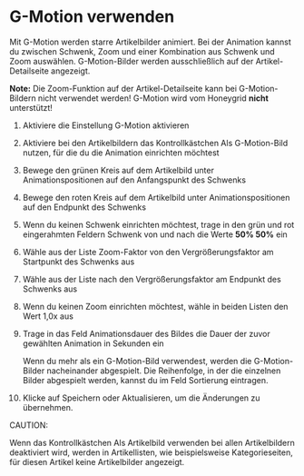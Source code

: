 # G-Motion verwenden 

Mit G-Motion werden starre Artikelbilder animiert. Bei der Animation kannst du zwischen Schwenk, Zoom und einer Kombination aus Schwenk und Zoom auswählen. G-Motion-Bilder werden ausschließlich auf der Artikel-Detailseite angezeigt.

**Note:** Die Zoom-Funktion auf der Artikel-Detailseite kann bei G-Motion-Bildern nicht verwendet werden! G-Motion wird vom Honeygrid **nicht** unterstützt!

1.  Aktiviere die Einstellung G-Motion aktivieren
2.  Aktiviere bei den Artikelbildern das Kontrollkästchen Als G-Motion-Bild nutzen, für die du die Animation einrichten möchtest
3.  Bewege den grünen Kreis auf dem Artikelbild unter Animationspositionen auf den Anfangspunkt des Schwenks
4.  Bewege den roten Kreis auf dem Artikelbild unter Animationspositionen auf den Endpunkt des Schwenks
5.  Wenn du keinen Schwenk einrichten möchtest, trage in den grün und rot eingerahmten Feldern Schwenk von und nach die Werte **50% 50%** ein
6.  Wähle aus der Liste Zoom-Faktor von den Vergrößerungsfaktor am Startpunkt des Schwenks aus
7.  Wähle aus der Liste nach den Vergrößerungsfaktor am Endpunkt des Schwenks aus
8.  Wenn du keinen Zoom einrichten möchtest, wähle in beiden Listen den Wert 1,0x aus
9.  Trage in das Feld Animationsdauer des Bildes die Dauer der zuvor gewählten Animation in Sekunden ein

    Wenn du mehr als ein G-Motion-Bild verwendest, werden die G-Motion-Bilder nacheinander abgespielt. Die Reihenfolge, in der die einzelnen Bilder abgespielt werden, kannst du im Feld Sortierung eintragen.

10. Klicke auf Speichern oder Aktualisieren, um die Änderungen zu übernehmen.

CAUTION:

Wenn das Kontrollkästchen Als Artikelbild verwenden bei allen Artikelbildern deaktiviert wird, werden in Artikellisten, wie beispielsweise Kategorieseiten, für diesen Artikel keine Artikelbilder angezeigt.



